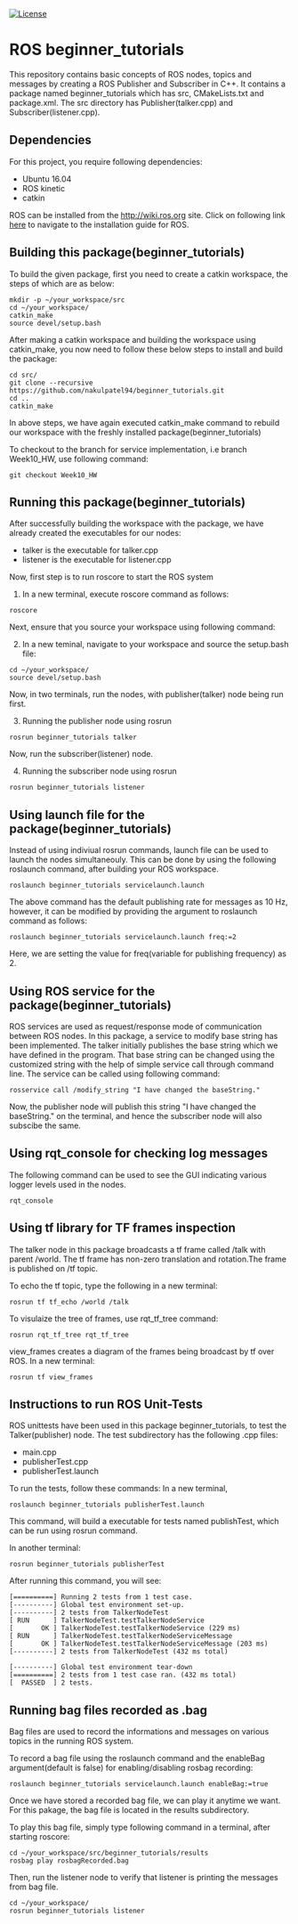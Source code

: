 
[![License](https://img.shields.io/badge/License-BSD%203--Clause-blue.svg)](https://opensource.org/licenses/BSD-3-Clause)

# ROS beginner_tutorials
This repository contains basic concepts of ROS nodes, topics and messages by creating a ROS Publisher and Subscriber in C++. It contains a package named beginner_tutorials which has src, CMakeLists.txt and package.xml. The src directory has Publisher(talker.cpp) and Subscriber(listener.cpp).

## Dependencies
For this project, you require following dependencies:

- Ubuntu 16.04
- ROS kinetic
- catkin

ROS can be installed from the http://wiki.ros.org site. Click on following link [here](http://wiki.ros.org/kinetic/Installation) to navigate to the installation guide for ROS.

## Building this package(beginner_tutorials)
To build the given package, first you need to create a catkin workspace, the steps of which are as below:
```
mkdir -p ~/your_workspace/src
cd ~/your_workspace/
catkin_make
source devel/setup.bash
```
After making a catkin workspace and building the workspace using catkin_make, you now need to follow these below steps to install and build the package:

```
cd src/
git clone --recursive https://github.com/nakulpatel94/beginner_tutorials.git
cd ..
catkin_make
```
In above steps, we have again executed catkin_make command to rebuild our workspace with the freshly installed package(beginner_tutorials)

To checkout to the branch for service implementation, i.e branch Week10_HW, use following command:
```
git checkout Week10_HW
```

## Running this package(beginner_tutorials)
After successfully building the workspace with the package, we have already created the executables for our nodes:

- talker is the executable for talker.cpp
- listener is the executable for listener.cpp

Now, first step is to run roscore to start the ROS system

1. In a new terminal, execute roscore command as follows:

```
roscore
```

Next, ensure that you source your workspace using following command:

2. In a new teminal, navigate to your workspace and source the setup.bash file:
```
cd ~/your_workspace/
source devel/setup.bash
```
Now, in two terminals, run the nodes, with publisher(talker) node being run first.

3. Running the publisher node using rosrun 
```
rosrun beginner_tutorials talker
```

Now, run the subscriber(listener) node.

4. Running the subscriber node using rosrun 
```
rosrun beginner_tutorials listener
```

## Using launch file for the package(beginner_tutorials)

Instead of using indiviual rosrun commands, launch file can be used to launch the nodes simultaneouly.
This can be done by using the following roslaunch command, after building your ROS workspace.

```
roslaunch beginner_tutorials servicelaunch.launch
```
The above command has the default publishing rate for messages as 10 Hz, however, it can be modified by providing the argument to roslaunch command as follows:

```
roslaunch beginner_tutorials servicelaunch.launch freq:=2
```

Here, we are setting the value for freq(variable for publishing frequency) as 2.


## Using ROS service for the package(beginner_tutorials)

ROS services are used as request/response mode of communication between ROS nodes. In this package, a service to modify base string has been implemented. The talker initially publishes the base string which we have defined in the program. That base string can be changed using the customized string with the help of simple service call through command line.  The service can be called using following command:

```
rosservice call /modify_string "I have changed the baseString."
```

Now, the publisher node will publish this string "I have changed the baseString." on the terminal, and hence the subscriber node will also subscibe the same.


## Using rqt_console for checking log messages

The following command can be used to see the GUI indicating various logger levels used in the nodes.

```
rqt_console
```

## Using tf library for TF frames inspection

The talker node in this package broadcasts a tf frame called /talk with parent /world. The tf frame has non-zero translation and rotation.The frame is published on /tf topic.

To echo the tf topic, type the following in a new terminal:
```
rosrun tf tf_echo /world /talk
```
To visulaize the tree of frames, use rqt_tf_tree command:
```
rosrun rqt_tf_tree rqt_tf_tree
```
view_frames creates a diagram of the frames being broadcast by tf over ROS. In a new terminal:
``` 
rosrun tf view_frames
```


## Instructions to run ROS Unit-Tests 
ROS unittests have been used in this package beginner_tutorials, to test the Talker(publisher) node. The test subdirectory has the following .cpp files:

- main.cpp
- publisherTest.cpp
- publisherTest.launch

To run the tests, follow these commands:
In a new terminal,
```
roslaunch beginner_tutorials publisherTest.launch
```
This command, will build a executable for tests named publishTest, which can be run using rosrun command.

In another terminal:
```
rosrun beginner_tutorials publisherTest
```
After running this command, you will see:
```
[==========] Running 2 tests from 1 test case.
[----------] Global test environment set-up.
[----------] 2 tests from TalkerNodeTest
[ RUN      ] TalkerNodeTest.testTalkerNodeService
[       OK ] TalkerNodeTest.testTalkerNodeService (229 ms)
[ RUN      ] TalkerNodeTest.testTalkerNodeServiceMessage
[       OK ] TalkerNodeTest.testTalkerNodeServiceMessage (203 ms)
[----------] 2 tests from TalkerNodeTest (432 ms total)

[----------] Global test environment tear-down
[==========] 2 tests from 1 test case ran. (432 ms total)
[  PASSED  ] 2 tests.
```


## Running bag files recorded as .bag

Bag files are used to record the informations and messages on various topics in the running ROS system.

To record a bag file using the roslaunch command and the enableBag argument(default is false) for enabling/disabling rosbag recording:
```
roslaunch beginner_tutorials servicelaunch.launch enableBag:=true
```

Once we have stored a recorded bag file, we can play it anytime we want. For this pakage, the bag file is located in the results subdirectory.

To play this bag file, simply type following command in a terminal, after starting roscore:
```
cd ~/your_workspace/src/beginner_tutorials/results
rosbag play rosbagRecorded.bag
```

Then, run the listener node to verify that listener is printing the messages from bag file.
```
cd ~/your_workspace/
rosrun beginner_tutorials listener
```
















 
